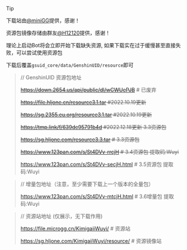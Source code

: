 > [!TIP]
>
> 下载站由[@miniGG](https://www.minigg.cn/)提供，感谢！
>
> 资源包镜像存储由群友[@H12120](https://github.com/H12120)提供，感谢！

理论上启动Bot将会立即开始下载缺失资源, 如果下载实在过于缓慢甚至直接失败，可以尝试使用资源包

下载后覆盖`gsuid_core/data/GenshinUID/resource`即可

> // GenshinUID 资源包地址
>
> ~~https://down.2654.us/api/public/dl/wCWUePJB~~ # 已废弃
>
> ~~https://file.hljone.cn/resource3.1.tar #2022.10.19更新~~
>
> ~~https://sg.2355.eu.org/resource3.1.tar #2022.10.19更新~~
>
> ~~https://tmp.link/f/639de95791b4d #2022.12.18更新 3.3资源包~~
>
> ~~https://sg.hljone.com/resource3.3.tar # 3.3资源包~~
>
> ~~https://www.123pan.com/s/St4DVv-rrcjH # 3.4资源包  提取码:Wuyi~~
>
> https://www.123pan.com/s/St4DVv-secjH.html # 3.5资源包 提取码:Wuyi

> // 增量包地址（注意，至少需要下载上一个版本的全量包）
>
> https://www.123pan.com/s/St4DVv-mtcjH.html # 3.6增量包 提取码:Wuyi

> // 资源站地址 (仅展示，无下载作用)
>
> https://file.microgg.cn/KimigaiiWuyi/ # 资源站
>
> https://sg.hljone.com/KimigaiiWuyi/resource/ # 资源镜像站

